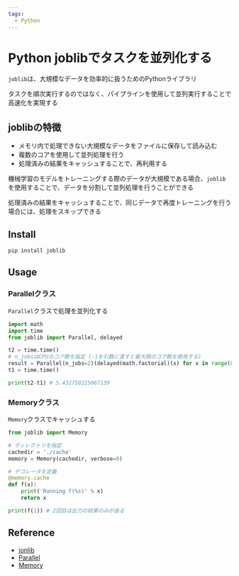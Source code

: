 ```yaml
---
tags:
  - Python
---
```


# Python joblibでタスクを並列化する

`joblib`は、大規模なデータを効率的に扱うためのPythonライブラリ

タスクを順次実行するのではなく、パイプラインを使用して並列実行することで高速化を実現する

## joblibの特徴

- メモリ内で処理できない大規模なデータをファイルに保存して読み込む
- 複数のコアを使用して並列処理を行う
- 処理済みの結果をキャッシュすることで、再利用する

機械学習のモデルをトレーニングする際のデータが大規模である場合、`joblib`を使用することで、データを分割して並列処理を行うことができる

処理済みの結果をキャッシュすることで、同じデータで再度トレーニングを行う場合には、処理をスキップできる

## Install

```
pip install joblib
```

## Usage

### Parallelクラス
`Parallel`クラスで処理を並列化する
```py
import math
import time
from joblib import Parallel, delayed

t2 = time.time()
# n_jobsはCPUのコア数を指定 (-1を引数に渡すと最大限のコア数を使用する)
result = Parallel(n_jobs=2)(delayed(math.factorial)(x) for x in range(8000))
t1 = time.time()

print(t2-t1) # 5.432750225067139
```

### Memoryクラス
`Memory`クラスでキャッシュする
```py
from joblib import Memory

# ディレクトリを指定
cachedir = './cache'
memory = Memory(cachedir, verbose=0)

# デコレータを定義
@memory.cache
def f(x):
    print('Running f(%s)' % x)
    return x

print(f(1)) # 2回目は出力の結果のみが返る
```

## Reference
- [jonlib](https://joblib.readthedocs.io/en/latest/)
- [Parallel](https://joblib.readthedocs.io/en/latest/parallel.html)
- [Memory](https://joblib.readthedocs.io/en/latest/memory.html#module-joblib.memory)